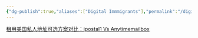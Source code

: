 ```yaml
---
{"dg-publish":true,"aliases":["Digital Immmigrants"],"permalink":"/digital-immigrants/美国私人地址/","dgPassFrontmatter":true,"created":"2023-04-26T20:47:49.395+08:00","updated":"2023-04-26T20:48:19.968+08:00"}
---
```





[租用美国私人地址可选方案对比：ipostal1 Vs Anytimemailbox](https://www.xunikawang.com/926.html/amp)

